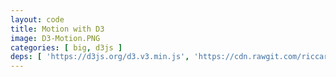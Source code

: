 ```yaml
---
layout: code
title: Motion with D3
image: D3-Motion.PNG
categories: [ big, d3js ]
deps: [ 'https://d3js.org/d3.v3.min.js', 'https://cdn.rawgit.com/riccardoscalco/textures/master/textures.min.js' ]
---
```

<link href='https://fonts.googleapis.com/css?family=Raleway:900italic' rel='stylesheet' type='text/css'>
<style>
    svg{
        border: solid 1px rgb( 251, 53, 80 );
    }

    svg:hover{
        cursor: pointer;
    }    

    svg #border{
        fill: none;
        stroke: rgb( 251, 53, 80 );
        stroke-width: 1px;
        transition: all .1s ease-in;
    }

    svg:hover #border{
        cursor: pointer;
        stroke-width: 20px;
    }
</style>

<div id='render'></div>

<script>
    window.addEventListener( 'load', function() {
        var h = 500, w;
        var svg = d3.select( '#render' )
            .append( 'svg' );

        function getWidth(){
            w = window.innerWidth > 1200 ? 1200 : window.innerWidth;
            svg.attr( { width: w, height: h } );
            d3.select( '#border' ).attr( 'width', w );
        }
        getWidth();
        window.addEventListener( 'resize', getWidth );
        
        svg.append( 'rect' )
            .attr( {
                id: 'border',
                x: 0,
                y: 0,
                width: w,
                height: h
            } );

        // title
        function intro(){
            var mask, text;

            function initStep(){
                mask = svg.append( 'clipPath' )
                    .attr( 'id', 'mask' );
                mask
                    .append( 'rect' )
                    .attr( {
                        id: 'rectmask',
                        x: 0,
                        y: 0,
                        width: 0,
                        height: h
                    } );

                var pattern = textures.lines()
                    .thinner()
                    .heavier()
                    .stroke( 'rgb( 251, 53, 80 )' )
                    .id( 'pattern' );
            
                svg.call( pattern );

                text = svg.append( 'text' )
                    .attr( {
                        x: w/2,
                        'font-size': '250px',
                        fill: pattern.url(),
                        'clip-path': 'url(#mask)'
                    } )
                    .style( 'text-anchor', 'middle' )
                    .style( 'font-family', 'Raleway' )
                    .text( 'le Club'.toUpperCase() );

                text.attr( 'y', h / 2 );
                var bbox = text.node().getBBox();
                text.attr( 'y', h / 2  + h / 2 - ( bbox.y + bbox.height / 2 ) );

                step1();
            }

            function step1(){
                d3.select( '#rectmask' )
                    .attr( {
                        width: 0,
                        height: h,
                        y: 0
                    } )
                    .transition()
                    .duration( 500 )
                    .attr( 'width', w )
                    .transition()
                    .duration( 800 )
                    .transition()
                    .duration( 500 )
                    .attr( {
                        height: 0,
                        y: h / 2
                    } )
                    .each( 'end', endStep );

                d3.select( '#pattern' )
                    .select( 'path' )
                    .attr( 'stroke-width', 4 )
                    .transition()
                    .delay( 1000 )
                    .duration( 500 )
                    .attr( 'stroke-width', 30 );
            }

            function endStep(){
                text.remove();
                mask.remove();
                svg.select('defs').remove();
                d3.select( '#pattern' ).remove();

                anim1();
            }

            initStep();
        }

        //bar graph
        function anim1(){
            var margin, space, barWidth, rects, nb, g, data;

            function initStep(){
                margin = 50;
                space = 10;
                barWidth = 30;

                nb = Math.floor( ( w - margin * 2 ) / ( barWidth + space ) );
                margin = ( w - ( nb * ( barWidth + space ) ) ) / 2;

                g = svg.append( 'g' )
                    .attr( 'id', 'bars' );

                data = d3.range( nb ).map( function( d ){
                    var pos = Math.random() < .5 ? -1 : 1,
                        height = 20 + Math.floor( Math.random() * ( h / 2 - 20 - 20 ) ),
                        h1 =  5 + Math.random() * ( height / 2 - 10),
                        h2 =  5 + Math.random() * ( height / 2 - 10),
                        h3 = height - h1 - h2;

                    return {
                        pos: pos,
                        height: height,
                        cumul: [ h1, h2, h3 ]
                    };
                } );

                rects = g.selectAll( 'rect' )
                    .remove()
                    .data( d3.range( nb * 3 ) )
                    .enter()
                    .append( 'rect' )
                    .datum( function( d, i ){
                        var opacity = 1.0;
                        if( data[ ~~( i / 3 ) ].pos < 0 ){
                            if( i % 3 === 1 ){
                                opacity = .6;
                            }
                            else if( i % 3 === 2 ){
                                opacity = .3;
                            }
                        }
                        else{
                            if( i % 3 === 1 ){
                                opacity = .6;
                            }
                            else if( i % 3 === 0 ){
                                opacity = .3;
                            }
                        }
                        return {
                            opacity: opacity,
                            pos: data[ ~~( i / 3 ) ].pos,
                            height: data[ ~~( i / 3 ) ].height
                        };
                    } );

                step1();
            }

            // small bars graph
            function step1(){
                var count = 0;

                rects
                    .attr( {
                        opacity: 1.0,
                        fill: 'rgb( 251, 53, 80 )',
                        y: h / 2,
                        width: 8,
                        height: 0
                    } )
                    .attr( 'x', function( d, i ){
                        return margin + space / 2 + ( barWidth + space ) * ~~( i / 3 ) + ( i % 3) * 11;
                    } )
                    .transition()
                    .delay( function( d, i ){
                        return i * 10;
                    } )
                    .attr( 'height', function( d, i ){
                        return data[ ~~( i / 3 ) ].cumul[ i % 3 ] - 2;
                    } )
                    .attr( 'y', function( d, i ){
                        return d.pos < 0 ? h / 2 - ( data[ ~~( i / 3 ) ].cumul[ i % 3 ] ) : h / 2 ;
                    } )
                    .transition()
                    .duration( 300 )
                    .each( 'end', function(){
                        count ++;
                        if( count === nb *3 ) step2();
                    } );
            }

            // stack bars
            function step2(){
                var count = 0;

                rects
                    .transition()
                    .attr( 'y', function( d, i ){
                        var y;
                        if(  d.pos < 0 ){
                            y = h / 2 - d.height;
                        }
                        else{
                            y = h / 2;
                        }
                        for( var n = 0; n < i % 3; n++ ){
                            y += data[ ~~( i / 3 ) ].cumul[ n ];
                        }
                        return y;
                    } )
                    .transition()
                    .attr( 'x', function( d, i ){
                        return margin + space / 2 + ( barWidth + space ) * ~~( i / 3 );
                    } )
                    .attr( 'opacity', function( d ){
                        return d.opacity;
                    } )
                    .attr( 'width', barWidth )
                    .transition()
                    .duration( 300 )
                    .each( 'end', function(){
                        count ++;
                        if( count === nb *3 ) step3();
                    } )
            }

            // large bars graph
            function step3(){
                var count = 0;

                rects
                    .transition()
                    .duration( 300 )
                    .attr( 'height', function( d, i ){
                        var _h = 0;
                        if( d.pos < 0 ){
                            if( i % 3 === 0 ){
                                _h = Math.abs( d.height );
                            }
                        }
                        else{
                            if( i % 3 === 2 ){
                                _h = Math.abs( d.height );
                            }
                        }

                        return _h;
                    } )
                    .attr( 'y', function( d, i ){
                        var _y = h / 2;
                        if( d.pos < 0 ){
                            if( i % 3 === 0 ){
                                _y = h / 2 - d.height;
                            }
                        }
                        return _y ;
                    } )
                    .each( 'end', function(){
                        count ++;
                        if( count === nb *3 ) step4();
                    } );
            }

            // disapperaing large bars
            function step4(){
                var count = 0;

                rects
                    .transition()
                    .duration( 300 )
                    .attr( {
                        y: h / 2,
                        height: 0
                    } )
                    .each( 'end', function(){
                        count ++;
                        if( count === nb *3 ) endStep();
                    } );
            }

            function endStep(){
                rects.remove();
                g.remove();

                anim2();
            }

            initStep();
        }

        // arcs
        function anim2(){
			var data, data2, arc, g1, g2, arcs1, arcs2;

            function arcTween( transition ) {
                transition.attrTween( 'd', function( d ) {
                    var interpolate = d3.interpolate( d.endAngle, d.toAngle );
                    return function( t ) {
                        d.endAngle = interpolate( t );
                        return arc( d );
                    };
                } );
            }

            function arcTween2( transition ) {
                transition.attrTween( 'd', function( d ) {
                    var interpolate = d3.interpolate( d.startAngle, d.toAngle );
                    return function( t ) {
                        d.startAngle = interpolate( t );
                        return arc( d );
                    };
                } );
            }

            function initStep(){
                data = [];
                var longueur = w - 100;
                for( var position = 0; position < longueur; position += data[ data.length - 1 ].size ){
                    var size = 30 + ~~( Math.random() * 70 );
                    
                    if( position + size > longueur ) size = longueur - position;
                    
                    data. push( {
                        size: size,
                        x: position + size / 2,
                        upper: Math.random() < 0.5
                    } );
                }

                data2 = [], index = 0;
                for( var i = 0; i < data.length - 1; i ++ ){
                    if( data[ i ].upper == data[ i + 1 ].upper ){
                        if( data2[ index ] ){
                            data2[ index ].size += data[ i + 1 ].size;
                        }
                        else{
                            var size = data[ i ].size + data[ i + 1 ].size;
                            data2.push( {
                                size: size,
                                x: data[ i ].x - data[ i ].size / 2,
                                upper: data[ i ].upper
                            } );
                        }

                        if( i == data.length - 2 ){
                            data2[ index ].x += data2[ index ].size / 2;
                        }
                    }
                    else{
                        if( data2[ index ] ){
                            data2[ index ].x += data2[ index ].size / 2;
                            index ++;
                        }
                    }
                }

                arc = d3.svg.arc()
                    .innerRadius( 0 )
                    .outerRadius( function( d ){ return d.size/2; } );

                g2 = svg.append( 'g' )
                    .attr( 'id', 'g2' );

                g1 = svg.append( 'g' )
                    .attr( 'id', 'g1' );

                arcs1 = g1.selectAll( 'path' )
                    .data( data.map( function( d ){
                        d.startAngle = 3 * Math.PI / 2;
                        d.endAngle = 3 * Math.PI / 2;
                        return d;
                    } ) )
                    .enter()
                    .append( 'path' )
                    .attr( 'd', arc )
                    .attr( 'fill', 'rgb( 251, 53, 80 )' )
                    .attr( 'transform', function( d ){
                        return 'translate(' + ( 50 + d.x ) + ',' + ( h / 2 ) + ')';
                    } )
                    .data( data.map( function( d ){
                        d.toAngle = d.upper ? Math.PI / 2 : 5 * Math.PI / 2;
                        return d;
                    } ) );

                arcs2 = g2.selectAll( 'path' )
                    .data( data2.map( function( d ){
                        d.startAngle = 3 * Math.PI / 2;
                        d.endAngle = 3 * Math.PI / 2;
                        return d;
                    } ) )
                    .enter()
                    .append( 'path' )
                    .attr( 'd', arc )
                    .attr( 'fill', 'rgba( 251, 53, 80, .3 )' )
                    .attr( 'transform', function( d ){
                        return 'translate(' + ( 50 + d.x ) + ',' + ( h / 2 ) + ')';
                    } )
                    .data( data2.map( function( d ){
                        d.toAngle = d.upper ? Math.PI / 2 : 5 * Math.PI / 2;
                        return d;
                    } ) );

                step1();
            }

            function step1(){
                var count = 0;

                arcs1
                    .transition()
                    .duration( 500 )
                    .call( arcTween )
                    .each( 'end', function(){
                        count ++;
                        if( count === data.length ) step2();
                    } );
            }

            function step2(){
                var count = 0;

                arcs2
                    .transition()
                    .duration( 500 )
                    .call( arcTween )
                    .transition()
                    .duration( 300 )
                    .each( 'end', function(){
                        count ++;
                        if( count === data2.length ) step3();
                    } );
            }

            function step3(){
                var count = 0;

                arcs2
                    .transition()
                    .duration( 500 )
                    .call( arcTween2 );

                arcs1
                    .transition()
                    .duration( 500 )
                    .call( arcTween2 )
                    .each( 'end', function(){
                        count ++;
                        if( count === data.length ) endStep();
                    } );
            }

            function endStep(){
                g1.remove();
                g2.remove();

                anim3();
            }
    
            initStep();
        }

        function anim3(){
            var data, g, bars, paths;

            function initStep(){
                var n = 10;
                var data2 = d3.shuffle( d3.range( n ) );
                var data3 = d3.shuffle( d3.range( n )  );
                data = d3.range( n ).map( function( d ){
                    return {
                        pos1: d,
                        pos2: data2[ d ],
                        pos3: data3[ d ],
                    }
                } );

                g = svg.append( 'g' );
                bars = g.selectAll( 'rect' )
                    .data( data )
                    .enter()
                    .append( 'rect' )
                    .attr( {
                        x: w / 2,
                        width: 0,
                        height: ~~( ( h - 100 ) / data.length ),
                        fill: 'rgb( 251, 53, 80 )',
                        opacity: 0
                    } )
                    .attr( 'y', function( d ){
                        return 50 + ~~( ( h - 100 ) / data.length ) * d.pos1;
                    } );

                step1();
            }

            function step1(){
                var count = 0;

                bars
                    .transition()
                    .duration( 500 )
                    .delay( function( d, i ){
                        return i * 100;
                    } )
                    .attr( 'width', function( d ){
                        return ( d.pos1 + 1 ) / data.length * ( w - 100 );
                    } )
                    .attr( 'x', function( d ){
                        return w / 2 - ( ( d.pos1 + 1 ) / data.length * ( w - 100 ) )/2;
                    } )
                    .attr( 'opacity', function( d ){
                        return ( 1 / data.length ) * ( d.pos1 + 1 );
                    } )
                    .transition()
                    .duration( 300 )
                    .each( 'end', function(){
                        count ++;
                        if( count === data.length ) step2();
                    } );
            }

            function step2(){
                var count = 0;

                bars
                    .transition()
                    .duration( 500 )
                    .attr( 'width', function( d ){
                        return ( d.pos2 + 1 ) / data.length * ( w - 100 );
                    } )
                    .attr( 'x', function( d ){
                        return w / 2 - ( ( d.pos2 + 1 ) / data.length * ( w - 100 ) )/2;
                    } )
                    .attr( 'opacity', function( d ){
                        return ( 1 / data.length ) * ( d.pos2 + 1 );
                    } )
                    .transition()
                    .duration( 300 )

                    .transition()
                    .duration( 500 )
                    .attr( 'width', function( d ){
                        return ( d.pos3 + 1 ) / data.length * ( w - 100 );
                    } )
                    .attr( 'x', function( d ){
                        return w / 2 - ( ( d.pos3 + 1 ) / data.length * ( w - 100 ) )/2;
                    } )
                    .attr( 'opacity', function( d ){
                        return ( 1 / data.length ) * ( d.pos3 + 1 );
                    } )
                    .transition()
                    .duration( 300 )

                    .transition()
                    .duration( 500 )
                    .attr( 'width', w - 100 )
                    .attr( 'x', 50 )
                    .attr( 'opacity', function( d ){
                        return ( 1 / data.length ) * ( d.pos1 + 1 );
                    } )
                    .each( 'end', function(){
                        count ++;
                        if( count === data.length ) step3();
                    } );
            }

            function step3(){
                bars.remove();

                paths = g.selectAll( 'path' )
                    .data( data )
                    .enter()
                    .append( 'path' )
                    .attr( {
                        stroke: 'rgb( 251, 53, 80 )',
                        fill: 'none',
                        'stroke-width': ~~( ( h - 100 ) / data.length )
                    } )
                    .attr( 'opacity', function( d ){
                        return ( 1 / data.length ) * ( d.pos1 + 1 );
                    } )
                    .attr( 'd', function( d ){
                        var path =
                            ' M ' + ~~( w - 50 ) +              ' ' + ( 50 + ~~( ( h - 100 ) / data.length ) * ( d.pos1 + 0.5 ) ) +
                            ' L ' + ~~( 5 / 6 * ( w - 100) ) +  ' ' + ( 50 + ~~( ( h - 100 ) / data.length ) * ( d.pos1 + 0.5 ) ) +
                            ' L ' + ~~( 4 / 6 * ( w - 100) ) +  ' ' + ( 50 + ~~( ( h - 100 ) / data.length ) * ( d.pos1 + 0.5 ) ) +
                            ' L ' + ~~( w / 2 + 15 ) +          ' ' + ( 50 + ~~( ( h - 100 ) / data.length ) * ( d.pos1 + 0.5 ) ) +
                            ' L ' + ~~( w / 2 - 15 ) +          ' ' + ( 50 + ~~( ( h - 100 ) / data.length ) * ( d.pos1 + 0.5 ) ) +
                            ' L ' + ~~( 2 / 6 * ( w - 100) ) +  ' ' + ( 50 + ~~( ( h - 100 ) / data.length ) * ( d.pos1 + 0.5 ) ) +
                            ' L ' + ~~( 1 / 6 * ( w - 100) ) +  ' ' + ( 50 + ~~( ( h - 100 ) / data.length ) * ( d.pos1 + 0.5 ) ) +
                            ' L ' + 50 +                        ' ' + ( 50 + ~~( ( h - 100 ) / data.length ) * ( d.pos1 + 0.5 ) );
                        return path;
                    } );

                step4();
            }

            function step4(){
                paths
                    .transition()
                    .duration( 500 )
                    .attr( 'd', function( d ){
                        var path =
                            ' M ' + ~~( w - 50 ) +              ' ' + ( 50 + ~~( ( h - 100 ) / data.length ) * ( d.pos1 + 0.5 ) ) +
                            ' L ' + ~~( 5 / 6 * ( w - 100) ) +  ' ' + ( 50 + ~~( ( h - 100 ) / data.length ) * ( d.pos1 + 0.5 ) ) +
                            ' L ' + ~~( 4 / 6 * ( w - 100) ) +  ' ' + ( 50 + ~~( ( h - 100 ) / data.length ) * ( d.pos2 + 0.5 ) ) +
                            ' L ' + ~~( w / 2 + 15 ) +          ' ' + ( 50 + ~~( ( h - 100 ) / data.length ) * ( d.pos2 + 0.5 ) ) +
                            ' L ' + ~~( w / 2 - 15 ) +          ' ' + ( 50 + ~~( ( h - 100 ) / data.length ) * ( d.pos2 + 0.5 ) ) +
                            ' L ' + ~~( 2 / 6 * ( w - 100) ) +  ' ' + ( 50 + ~~( ( h - 100 ) / data.length ) * ( d.pos2 + 0.5 ) ) +
                            ' L ' + ~~( 1 / 6 * ( w - 100) ) +  ' ' + ( 50 + ~~( ( h - 100 ) / data.length ) * ( d.pos1 + 0.5 ) ) +
                            ' L ' + 50 +                        ' ' + ( 50 + ~~( ( h - 100 ) / data.length ) * ( d.pos1 + 0.5 ) );
                        return path;
                    } )
                    .transition()
                    .duration( 500 )
                    .attr( 'd', function( d ){
                        var path =
                            ' M ' + ~~( w - 50 ) +              ' ' + ( 50 + ~~( ( h - 100 ) / data.length ) * ( d.pos3 + 0.5 ) ) +
                            ' L ' + ~~( 5 / 6 * ( w - 100) ) +  ' ' + ( 50 + ~~( ( h - 100 ) / data.length ) * ( d.pos3 + 0.5 ) ) +
                            ' L ' + ~~( 4 / 6 * ( w - 100) ) +  ' ' + ( 50 + ~~( ( h - 100 ) / data.length ) * ( d.pos2 + 0.5 ) ) +
                            ' L ' + ~~( w / 2 + 15 ) +          ' ' + ( 50 + ~~( ( h - 100 ) / data.length ) * ( d.pos2 + 0.5 ) ) +
                            ' L ' + ~~( w / 2 - 15 ) +          ' ' + ( 50 + ~~( ( h - 100 ) / data.length ) * ( d.pos2 + 0.5 ) ) +
                            ' L ' + ~~( 2 / 6 * ( w - 100) ) +  ' ' + ( 50 + ~~( ( h - 100 ) / data.length ) * ( d.pos2 + 0.5 ) ) +
                            ' L ' + ~~( 1 / 6 * ( w - 100) ) +  ' ' + ( 50 + ~~( ( h - 100 ) / data.length ) * ( d.pos1 + 0.5 ) ) +
                            ' L ' + 50 +                        ' ' + ( 50 + ~~( ( h - 100 ) / data.length ) * ( d.pos1 + 0.5 ) );
                        return path;
                    } )
                    .transition()
                    .duration( 300 )
                    .each( 'end', step5 );
            }

            function step5(){
                var count = 0;

                paths
                    .transition()
                    .duration( 500 )
                    .attr( 'stroke-width', 3 )
                    .attr( 'd', function( d ){
                        var path =
                            ' M ' + ~~( w - 50 ) +              ' ' + ( 50 + 1.5 + ~~( ( h - 100 ) / data.length ) * d.pos3 ) +
                            ' L ' + ~~( 5 / 6 * ( w - 100) ) +  ' ' + ( 50 + 1.5 + ~~( ( h - 100 ) / data.length ) * d.pos3 ) +
                            ' L ' + ~~( 4 / 6 * ( w - 100) ) +  ' ' + ( 50 + 1.5 + ~~( ( h - 100 ) / data.length ) * d.pos2 ) +
                            ' L ' + ~~( w / 2 + 15 ) +          ' ' + ( 50 + 1.5 + ~~( ( h - 100 ) / data.length ) * d.pos2 ) +
                            ' L ' + ~~( w / 2 - 15 ) +          ' ' + ( 50 + 1.5 + ~~( ( h - 100 ) / data.length ) * d.pos2 ) +
                            ' L ' + ~~( 2 / 6 * ( w - 100) ) +  ' ' + ( 50 + 1.5 + ~~( ( h - 100 ) / data.length ) * d.pos2 ) +
                            ' L ' + ~~( 1 / 6 * ( w - 100) ) +  ' ' + ( 50 + 1.5 + ~~( ( h - 100 ) / data.length ) * d.pos1 ) +
                            ' L ' + 50 +                        ' ' + ( 50 + 1.5 + ~~( ( h - 100 ) / data.length ) * d.pos1 );
                        return path;
                    } )
                    .transition()
                    .duration( 300 )
                    .each( 'end', function( d, i ){
                        count ++;
                        if( count === data.length ) step6();
                    } );
            }

            function step6(){
                g.selectAll( 'path' ).datum( function( d ){
                    return {
                        length: this.getTotalLength()
                    };
                } )
                .attr('stroke-dasharray',function( d ){
                    return ( d.length / 10 ) + ' ' + 0;
                } )
                .transition()
                .duration( 500 )
                .attr('stroke-dasharray',function( d ){
                    return 0 + ' ' + ( d.length / 10 );
                } )
                .each( 'end', endStep );
            }

            function endStep(){
                paths.remove();
                g.remove();
                intro();
            }

            initStep();
        }

        intro();
        // svg.node().addEventListener( 'click', intro );
    } );
</script>